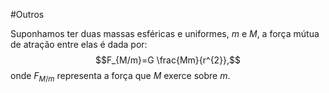 #Outros 

Suponhamos ter duas massas esféricas e uniformes, $m$ e $M$, a força mútua de atração entre elas é dada por:$$F_{M/m}=G \frac{Mm}{r^{2}},$$onde $F_{M/m}$ representa a força que $M$ exerce sobre $m$.


